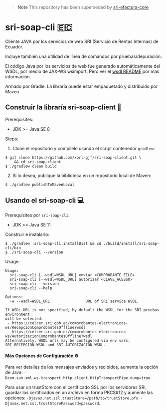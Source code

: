 > **Note**
> This repository has been superseded by [sri-efactura-core](https://github.com/xprl-gjf/sri-efactura-core) 
>

# sri-soap-cli :ecuador:

Cliente JAVA por los servicios de web SRI (Servicio de Rentas Internas) de Ecuador.

Incluye también una utilidad de línea de comandos por pruebas/depuración.

El código Java por los servicios de web fue generado automáticamente del WSDL, por medio de JAX-WS wsimport.
Pero ver el [wsdl README](lib/src/main/resources/META-INF/wsdl/README.md) por mas información.

Armado por Gradle. La libraría puede estar empaquetado y distribuido por Maven.

## Construir la libraría sri-soap-client :wrench:

Prerequisites:
- JDK >= Java SE 8

Steps:
1) Clone el repositorio y compílelo usando el script contenedor `gradlew`:
```shell
$ git clone https://github.com/xprl-gjf/sri-soap-client.git \
    && cd sri-soap-client
$ ./gradlew clean build
```

2) Si lo desea, publique la biblioteca en un repositorio local de Maven:
```shell
$ ./gradlew publishToMavenLocal
```

## Usando el sri-soap-cli :computer:

Prerequisites por `sri-soap-cli`:
- JDK >= Java SE 11

Construir e instalarlo:
```shell
$ ./gradlew :sri-soap-cli:installDist && cd ./build/install/sri-soap-cli/bin
$ ./sri-soap-cli --version 
```

Usage:
```text
Usage:
  sri-soap-cli [--wsdl=WSDL_URL] enviar <COMPROBANTE_FILE>
  sri-soap-cli [--wsdl=WSDL_URL] autorizar <CLAVE_ACESSO>
  sri-soap-cli --version
  sri-soap-cli --help

Options:
  -w --wsdl=WSDL_URL                URL of SRI service WSDL.

If WSDL_URL is not specified, by default the WSDL for the SRI pruebas environment
will be selected:
 - https://celcer.sri.gob.ec/comprobantes-electronicos-ws/RecepcionComprobantesOffline?wsdl
 - https://celcer.sri.gob.ec/comprobantes-electronicos-ws/AutorizacionComprobantesOffline?wsdl
Alternatively, WSDL urls may be configured via env vars:
SRI_RECEPCION_WSDL and SRI_AUTORIZACION_WSDL.
```

#### Más Opciones de Configuración :gear:

Para ver detalles de los mensajes enviados y recibidos, aumente la opción de Java:
`-Dcom.sun.xml.ws.transport.http.client.HttpTransportPipe.dump=true`.

Para usar un trustStore con el certificado SSL por los servidores SRI, guardar los
certificados en un archivo en forma PKCS#12 y aumente las opciones:
`-Djavax.net.ssl.trustStore=/path/to/trustStore.pfx -Djavax.net.ssl.trustStorePassword=password`.

